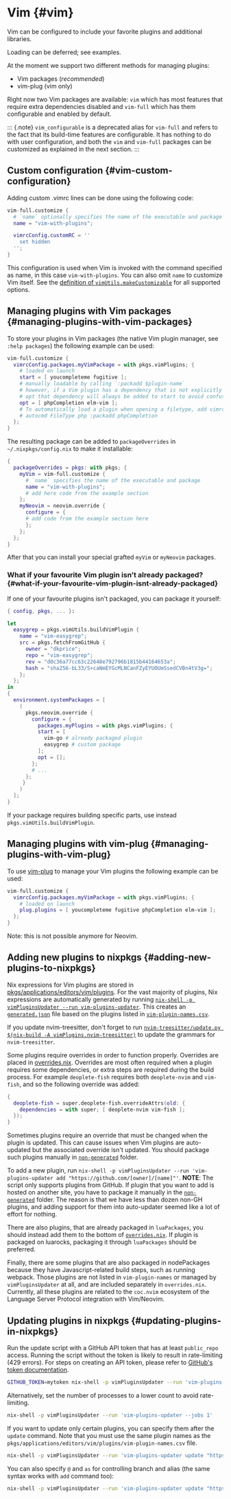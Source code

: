 # Vim {#vim}

Vim can be configured to include your favorite plugins and additional
libraries.

Loading can be deferred; see examples.

At the moment we support two different methods for managing plugins:

- Vim packages (*recommended*)
- vim-plug (vim only)

Right now two Vim packages are available: `vim` which has most features that
require extra dependencies disabled and `vim-full` which has them configurable
and enabled by default.

::: {.note}
`vim_configurable` is a deprecated alias for `vim-full` and refers to the fact
that its build-time features are configurable. It has nothing to do with user
configuration, and both the `vim` and `vim-full` packages can be customized as
explained in the next section.
:::

## Custom configuration {#vim-custom-configuration}

Adding custom .vimrc lines can be done using the following code:

```nix
vim-full.customize {
  # `name` optionally specifies the name of the executable and package
  name = "vim-with-plugins";

  vimrcConfig.customRC = ''
    set hidden
  '';
}
```

This configuration is used when Vim is invoked with the command specified as
name, in this case `vim-with-plugins`. You can also omit `name` to customize
Vim itself. See the [definition of
`vimUtils.makeCustomizable`](https://github.com/NixOS/nixpkgs/blob/master/pkgs/applications/editors/vim/plugins/vim-utils.nix#L408)
for all supported options.


## Managing plugins with Vim packages {#managing-plugins-with-vim-packages}

To store your plugins in Vim packages (the native Vim plugin manager, see
`:help packages`) the following example can be used:

```nix
vim-full.customize {
  vimrcConfig.packages.myVimPackage = with pkgs.vimPlugins; {
    # loaded on launch
    start = [ youcompleteme fugitive ];
    # manually loadable by calling `:packadd $plugin-name`
    # however, if a Vim plugin has a dependency that is not explicitly listed in
    # opt that dependency will always be added to start to avoid confusion.
    opt = [ phpCompletion elm-vim ];
    # To automatically load a plugin when opening a filetype, add vimrc lines like:
    # autocmd FileType php :packadd phpCompletion
  };
}
```


The resulting package can be added to `packageOverrides` in
`~/.nixpkgs/config.nix` to make it installable:

```nix
{
  packageOverrides = pkgs: with pkgs; {
    myVim = vim-full.customize {
      # `name` specifies the name of the executable and package
      name = "vim-with-plugins";
      # add here code from the example section
    };
    myNeovim = neovim.override {
      configure = {
      # add code from the example section here
      };
    };
  };
}
```

After that you can install your special grafted `myVim` or `myNeovim` packages.

### What if your favourite Vim plugin isn’t already packaged? {#what-if-your-favourite-vim-plugin-isnt-already-packaged}

If one of your favourite plugins isn't packaged, you can package it yourself:

```nix
{ config, pkgs, ... }:

let
  easygrep = pkgs.vimUtils.buildVimPlugin {
    name = "vim-easygrep";
    src = pkgs.fetchFromGitHub {
      owner = "dkprice";
      repo = "vim-easygrep";
      rev = "d0c36a77cc63c22648e792796b1815b44164653a";
      hash = "sha256-bL33/S+caNmEYGcMLNCanFZyEYUOUmSsedCVBn4tV3g=";
    };
  };
in
{
  environment.systemPackages = [
    (
      pkgs.neovim.override {
        configure = {
          packages.myPlugins = with pkgs.vimPlugins; {
          start = [
            vim-go # already packaged plugin
            easygrep # custom package
          ];
          opt = [];
        };
        # ...
      };
     }
    )
  ];
}
```

If your package requires building specific parts, use instead
`pkgs.vimUtils.buildVimPlugin`.

## Managing plugins with vim-plug {#managing-plugins-with-vim-plug}

To use [vim-plug](https://github.com/junegunn/vim-plug) to manage your Vim
plugins the following example can be used:

```nix
vim-full.customize {
  vimrcConfig.packages.myVimPackage = with pkgs.vimPlugins; {
    # loaded on launch
    plug.plugins = [ youcompleteme fugitive phpCompletion elm-vim ];
  };
}
```

Note: this is not possible anymore for Neovim.


## Adding new plugins to nixpkgs {#adding-new-plugins-to-nixpkgs}

Nix expressions for Vim plugins are stored in
[pkgs/applications/editors/vim/plugins](https://github.com/NixOS/nixpkgs/tree/master/pkgs/applications/editors/vim/plugins).
For the vast majority of plugins, Nix expressions are automatically generated
by running [`nix-shell -p vimPluginsUpdater --run
vim-plugins-updater`](https://github.com/NixOS/nixpkgs/blob/master/pkgs/applications/editors/vim/plugins/update.py).
This creates
an [`generated.json`](https://github.com/NixOS/nixpkgs/blob/master/pkgs/applications/editors/vim/plugins/generated.json)
file based on the plugins listed in
[`vim-plugin-names.csv`](https://github.com/NixOS/nixpkgs/blob/master/pkgs/applications/editors/vim/plugins/vim-plugin-names.csv).

If you update nvim-treesitter, don't forget to run
[`nvim-treesitter/update.py $(nix-build -A
vimPlugins.nvim-treesitter)`](https://github.com/NixOS/nixpkgs/blob/master/pkgs/applications/editors/vim/plugins/update.py)
to update the grammars for `nvim-treesitter`.

Some plugins require overrides in order to function properly. Overrides are
placed in
[overrides.nix](https://github.com/NixOS/nixpkgs/blob/master/pkgs/applications/editors/vim/plugins/overrides.nix).
Overrides are most often required when a plugin requires some dependencies, or
extra steps are required during the build process. For example `deoplete-fish`
requires both `deoplete-nvim` and `vim-fish`, and so the following override was
added:

```nix
{
  deoplete-fish = super.deoplete-fish.overrideAttrs(old: {
    dependencies = with super; [ deoplete-nvim vim-fish ];
  });
}
```

Sometimes plugins require an override that must be changed when the plugin is
updated. This can cause issues when Vim plugins are auto-updated but the
associated override isn't updated. You should package such plugins manually in
[`non-generated`](https://github.com/NixOS/nixpkgs/tree/master/pkgs/applications/editors/vim/plugins/non-generated)
folder.

To add a new plugin, run `nix-shell -p vimPluginsUpdater --run
'vim-plugins-updater add "https://github.com/[owner]/[name]"'`. **NOTE**: The
script only supports plugins from GitHub. If plugin that you want to add is
hosted on another site, you have to package it manually in the
[`non-generated`](https://github.com/NixOS/nixpkgs/tree/master/pkgs/applications/editors/vim/plugins/non-generated)
folder. The reason is that we have less than dozen non-GH plugins, and adding
support for them into auto-updater seemed like a lot of effort for nothing.

There are also plugins, that are already packaged in `luaPackages`, you should
instead add them to the bottom of
[`overrides.nix`](https://github.com/NixOS/nixpkgs/blob/master/pkgs/applications/editors/vim/plugins/overrides.nix).
If plugin is packaged on luarocks, packaging it through `luaPackages` should be
preferred.

Finally, there are some plugins that are also packaged in nodePackages because
they have Javascript-related build steps, such as running webpack. Those
plugins are not listed in `vim-plugin-names` or managed by `vimPluginsUpdater`
at all, and are included separately in `overrides.nix`. Currently, all these
plugins are related to the `coc.nvim` ecosystem of the Language Server Protocol
integration with Vim/Neovim.

## Updating plugins in nixpkgs {#updating-plugins-in-nixpkgs}

Run the update script with a GitHub API token that has at least `public_repo`
access. Running the script without the token is likely to result in
rate-limiting (429 errors). For steps on creating an API token, please refer to
[GitHub's token
documentation](https://docs.github.com/en/free-pro-team@latest/github/authenticating-to-github/creating-a-personal-access-token).

```sh
GITHUB_TOKEN=mytoken nix-shell -p vimPluginsUpdater --run 'vim-plugins-updater'
```

Alternatively, set the number of processes to a lower count to avoid
rate-limiting.

```sh
nix-shell -p vimPluginsUpdater --run 'vim-plugins-updater --jobs 1'
```

If you want to update only certain plugins, you can specify them after the
`update` command. Note that you must use the same plugin names as the
`pkgs/applications/editors/vim/plugins/vim-plugin-names.csv` file.

```sh
nix-shell -p vimPluginsUpdater --run 'vim-plugins-updater update "https://github.com/folke/lazy.nvim"'
```

You can also specify `@` and `as` for controlling branch and alias (the same
syntax works with `add` command too):

```sh
nix-shell -p vimPluginsUpdater --run 'vim-plugins-updater update "https://github.com/folke/lazy.nvim@next as myalias"'
```

